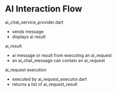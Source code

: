 # AI Interaction Flow 

ai_chat_service_provider.dart
- sends message 
- displays ai result

ai_result
- ai message or result from executing an ai_request
- an ai_chat_message can contain an ai_request 

ai_request execution 
- executed by ai_request_executor.dart
- returns a list of ai_request_result

